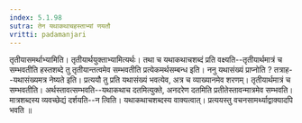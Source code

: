 ```yaml
---
index: 5.1.98
sutra: तेन यथाकथाचहस्ताभ्यां णयतौ
vritti: padamanjari
---
```


 तृतीयासमर्थाभ्यामिति। तृतीयार्थयुक्ताभ्यामित्यर्थः। तथा च यथाकथाचशब्दं प्रति वक्ष्यति--तृतीयार्थमात्रं च सम्भवतीति हस्तशब्दे तु तृतीयान्तत्वमेव सम्भवतीति प्रत्येकमर्थसम्बन्ध इति। ननु यथासंख्यं प्राप्नोति ? तत्राह--यथासंख्यमत्र नेष्यते इति। प्रत्ययौ तु प्रति यथासंख्यं भवत्येव, अत्र च व्याख्यानमेव शरणम्। तृतीयार्थमात्रं च सम्भवतीति। अर्थस्तावत्सम्भवति--यथाकथाच दतमित्युक्ते, अनदरेण दतमिति प्रतीतेस्तावन्मात्रमेव सम्भवति। मात्रशब्दस्य व्यवच्छेद्यं दर्शयति--न त्विति। यथाकथाचशब्दस्य वाक्यत्वात्। प्रत्ययस्तु वचनसामर्थ्याद्वाक्यादपि भवति ॥